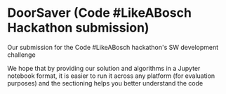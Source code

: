 # DoorSaver (Code \#LikeABosch Hackathon submission)
Our submission for the Code #LikeABosch hackathon's SW development challenge

We hope that by providing our solution and algorithms in a Jupyter notebook format, it is easier to run it across any platform (for evaluation purposes) and the sectioning helps you better understand the code
